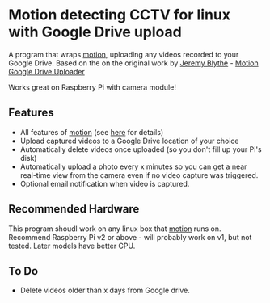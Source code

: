 # Motion detecting CCTV for linux with Google Drive upload

A program that wraps [motion](http://lavrsen.dk/foswiki/bin/view/Motion/WebHome), uploading any videos recorded to your Google Drive.
Based on the on the original work by [Jeremy Blythe](http://jeremyblythe.blogspot.com) - [Motion Google Drive Uploader](http://jeremyblythe.blogspot.co.uk/2012/06/motion-google-drive-uploader-and.html)

Works great on Raspberry Pi with camera module!

## Features
- All features of [motion](http://lavrsen.dk/foswiki/bin/view/Motion/WebHome) (see [here](http://lavrsen.dk/foswiki/bin/view/Motion/MotionGuideBasicFeatures) for details)
- Upload captured videos to a Google Drive location of your choice
- Automatically delete videos once uploaded (so you don't fill up your Pi's disk)
- Automatically upload a photo every x minutes so you can get a near real-time view from the camera even if no video capture was triggered.
- Optional email notification when video is captured.

## Recommended Hardware
This program shoudl work on any linux box that [motion](http://lavrsen.dk/foswiki/bin/view/Motion/WebHome) runs on.
Recommend Raspberry Pi v2 or above - will probably work on v1, but not tested. Later models have better CPU.

## To Do
- Delete videos older than x days from Google drive.
